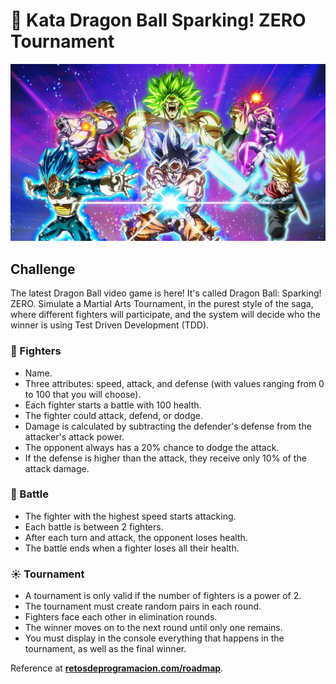 # 💫 Kata Dragon Ball Sparking! ZERO Tournament

![Dragon Ball Sparking! ZERO](./docs/DBSZ-banner.jpg)

## Challenge

The latest Dragon Ball video game is here! It's called Dragon Ball: Sparking! ZERO. Simulate a Martial Arts Tournament,
in the purest style of the saga, where different fighters will participate, and the system will decide who the winner
is using Test Driven Development (TDD).

### 🥋 Fighters

- Name.
- Three attributes: speed, attack, and defense (with values ranging from 0 to 100 that you will choose).
- Each fighter starts a battle with 100 health.
- The fighter could attack, defend, or dodge.
- Damage is calculated by subtracting the defender's defense from the attacker's attack power.
- The opponent always has a 20% chance to dodge the attack.
- If the defense is higher than the attack, they receive only 10% of the attack damage.

### 🥊 Battle

- The fighter with the highest speed starts attacking.
- Each battle is between 2 fighters.
- After each turn and attack, the opponent loses health.
- The battle ends when a fighter loses all their health.

### ☀️ Tournament

- A tournament is only valid if the number of fighters is a power of 2.
- The tournament must create random pairs in each round.
- Fighters face each other in elimination rounds.
- The winner moves on to the next round until only one remains.
- You must display in the console everything that happens in the tournament, as well as the final winner.

Reference at **[retosdeprogramacion.com/roadmap](https://retosdeprogramacion.com/roadmap)**.